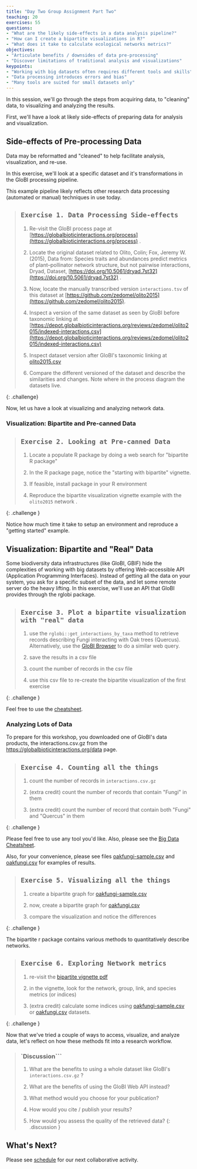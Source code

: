 ```yaml
---
title: "Day Two Group Assignment Part Two"
teaching: 20
exercises: 55
questions:
- "What are the likely side-effects in a data analysis pipeline?"
- "How can I create a bipartite visualizations in R?"
- "What does it take to calculate ecological networks metrics?"
objectives:
- "Articulate benefits / downsides of data pre-processing"
- "Discover limitations of traditional analysis and visualizations"
keypoints:
- "Working with big datasets often requires different tools and skills"
- "Data processing introduces errors and bias"
- "Many tools are suited for small datasets only"
---
```


In this session, we'll go through the steps from acquiring data, to "cleaning" data, to visualizing and analyzing the results.

First, we'll have a look at likely side-effects of preparing data for analysis and visualization.

## Side-effects of Pre-processing Data 

Data may be reformatted and "cleaned" to help facilitate analysis, visualization, and re-use. 

In this exercise, we'll look at a specific dataset and it's transformations in the GloBI processing pipeline.

This example pipeline likely reflects other research data processing (automated or manual) techniques in use today. 


> ## `Exercise 1. Data Processing Side-effects`
>
>1. Re-visit the GloBI process page at [https://globalbioticinteractions.org/process](https://globalbioticinteractions.org/process) . 
>
>2. Locate the original dataset related to Olito, Colin; Fox, Jeremy W. (2015), Data from: Species traits and abundances predict metrics of plant–pollinator network structure, but not pairwise interactions, Dryad, Dataset, [https://doi.org/10.5061/dryad.7st32](https://doi.org/10.5061/dryad.7st32) . 
>
> 3. Now, locate the manually transcribed version ```interactions.tsv``` of this dataset at [https://github.com/zedomel/olito2015](https://github.com/zedomel/olito2015).
>
> 4. Inspect a version of the same dataset as seen by GloBI before taxonomic linking at [https://depot.globalbioticinteractions.org/reviews/zedomel/olito2015/indexed-interactions.csv](https://depot.globalbioticinteractions.org/reviews/zedomel/olito2015/indexed-interactions.csv) 
>
> 5. Inspect dataset version after GloBI's taxonomic linking at [olito2015.csv](../data/olito2015.csv)
>
>6. Compare the different versioned of the dataset and describe the similarities and changes. Note where in the process diagram the datasets live.
>
>
{: .challenge}


Now, let us have a look at visualizing and analyzing network data. 


### Visualization: Bipartite and Pre-canned Data


> ## `Exercise 2. Looking at Pre-canned Data` 
>
> 1. Locate a populate R package by doing a web search for "bipartite R package"
> 
> 2. In the R package page, notice the "starting with bipartite" vignette. 
>
> 3. If feasible, install package in your R environment
>
> 4. Reproduce the bipartite visualization vignette example with the ```olito2015``` network .
> 
{: .challenge }

Notice how much time it take to setup an environment and reproduce a "getting started" example. 


## Visualization: Bipartite and "Real" Data

Some biodiversity data infrastructures (like GloBI, GBIF) hide the complexities of working with big datasets by offering Web-accessible API (Application Programming Interfaces). Instead of getting all the data on your system, you ask for a specific subset of the data, and let some remote server do the heavy lifting. In this exercise, we'll use an API that GloBI provides through the rglobi package.

> ## `Exercise 3. Plot a bipartite visualization with "real" data`
> 
> 1. use the ```rglobi::get_interactions_by_taxa``` method to retrieve records describing Fungi interacting with Oak trees (Quercus). Alternatively, use the [GloBI Browser](https://globalbioticinteractions.org/browse) to do a similar web query.
> 
> 2. save the results in a csv file 
> 
> 3. count the number of records in the csv file
> 
> 4. use this csv file to re-create the bipartite visualization of the first exercise
>
{: .challenge }

Feel free to use the [cheatsheet](../code/cheatsheet.nb.html).

### Analyzing Lots of Data

To prepare for this workshop, you downloaded one of GloBI's data products, the interactions.csv.gz from the https://globalbioticinteractions.org/data page.


> ## `Exercise 4. Counting all the things`
>
> 1. count the number of records in ```interactions.csv.gz```
>
> 2. (extra credit) count the number of records that contain "Fungi" in them 
>
> 3. (extra credit) count the number of record that contain both "Fungi" and "Quercus" in them
>
{: .challenge }

Please feel free to use any tool you'd like. Also, please see the [Big Data Cheatsheet](../code/cheatsheet.txt). 

Also, for your convenience, please see files [oakfungi-sample.csv](../data/oakfungi-sample.csv) and [oakfungi.csv](../data/oakfungi.csv) for examples of results. 


> ## `Exercise 5. Visualizing all the things`
>
> 1. create a bipartite graph for [oakfungi-sample.csv](../data/oakfungi-sample.csv)
>
> 2. now, create a bipartite graph for [oakfungi.csv](../data/oakfungi.csv)
>
> 3. compare the visualization and notice the differences
>
{: .challenge }

The bipartite r package contains various methods to quantitatively describe networks. 


> ## `Exercise 6. Exploring Network metrics `
>
> 1. re-visit the [bipartite vignette pdf](https://cran.r-project.org/web/packages/bipartite/vignettes/Intro2bipartite.pdf) 
> 
> 2. in the vignette, look for the network, group, link, and species metrics (or indices)
>
> 3. (extra credit) calculate some indices using [oakfungi-sample.csv](../data/oakfungi-sample.csv) or [oakfungi.csv](../data/oakfungi.csv) datasets. 
>
{: .challenge }

Now that we've tried a couple of ways to access, visualize, and analyze data, let's reflect on how these methods fit into a research workflow. 

> ### `Discussion```
>
> 1. What are the benefits to using a whole dataset like GloBI's ```interactions.csv.gz``` ? 
>
> 2. What are the benefits of using the GloBI Web API instead? 
>
> 3. What method would you choose for your publication?
>
> 4. How would you cite / publish your results?
>
> 5. How would you assess the quality of the retrieved data?
{: .discussion }


## What's Next?

Please see [schedule](../#schedule) for our next collaborative activity. 
